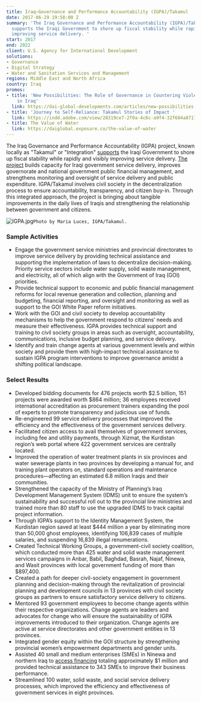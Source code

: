 ```yaml
---
title: Iraq—Governance and Performance Accountability (IGPA)/Takamul
date: 2017-06-29 19:58:00 Z
summary: 'The Iraq Governance and Performance Accountability (IGPA)/Takamul project
  supports the Iraqi Government to shore up fiscal stability while rapidly and visibly
  improving service delivery. '
start: 2017
end: 2022
client: U.S. Agency for International Development
solutions:
- Governance
- Digital Strategy
- Water and Sanitation Services and Management
regions: Middle East and North Africa
country: Iraq
promos:
- title: 'New Possibilities: The Role of Governance in Countering Violent Extremism
    in Iraq'
  link: https://dai-global-developments.com/articles/new-possibilities-the-role-of-governance-in-countering-violent-extremism-in-iraq
- title: 'Journey to Self-Reliance: Takamul Stories of Impact '
  link: https://indd.adobe.com/view/28319ce7-2f0a-4c6c-a9f4-32f684a87172
- title: The Value of Water
  link: https://daiglobal.exposure.co/the-value-of-water
---
```


The Iraq Governance and Performance Accountability (IGPA) project, known locally as "Takamul" or "Integration" [supports](http://dai-global-developments.com/articles/new-possibilities-the-role-of-governance-in-countering-violent-extremism-in-iraq?utm_source=daidotcom) the Iraqi Government to shore up fiscal stability while rapidly and visibly improving service delivery. [The project](https://urban-links.org/project/iraq-governance-and-performance-accountability-project-igpa-takamul/) builds capacity for Iraqi government service delivery, improves governorate and national government public financial management, and strengthens monitoring and oversight of service delivery and public expenditure. IGPA/Takamul involves civil society in the decentralization process to ensure accountability, transparency, and citizen buy-in. Through this integrated approach, the project is bringing about tangible improvements in the daily lives of Iraqis and strengthening the relationship between government and citizens.

![IGPA.jpg](/uploads/IGPA.jpg)`Photo by Maria Luces, IGPA/Takamul.`

### Sample Activities

* Engage the government service ministries and provincial directorates to improve service delivery by providing technical assistance and supporting the implementation of laws to decentralize decision-making. Priority service sectors include water supply, solid waste management, and electricity, all of which align with the Government of Iraq (GOI) priorities.
* Provide technical support to economic and public financial management reforms for local revenue generation and collection, planning and budgeting, financial reporting, and oversight and monitoring as well as support to the GOI White Paper reform initiatives.
* Work with the GOI and civil society to develop accountability mechanisms to help the government respond to citizens’ needs and measure their effectiveness. IGPA provides technical support and training to civil society groups in areas such as oversight, accountability, communications, inclusive budget planning, and service delivery.
* Identify and train change agents at various government levels and within society and provide them with high-impact technical assistance to sustain IGPA program interventions to improve governance amidst a shifting political landscape.

### Select Results

* Developed bidding documents for 476 projects worth $2.5 billion, 151 projects were awarded worth $864 million; 36 employees received international accreditation as procurement trainers expanding the pool of experts to promote transparency and judicious use of funds. 
* Re-engineered 99 service delivery processes that improved the efficiency and the effectiveness of the government services delivery. 
* Facilitated citizen access to avail themselves of government services, including fee and utility payments, through Xizmat, the Kurdistan region’s web portal where 422 government services are centrally located. 
* Improved the operation of water treatment plants in six provinces and water sewerage plants in two provinces by developing a manual for, and training plant operators on, standard operations and maintenance procedures—affecting an estimated 6.8 million Iraqis and their communities.
* Strengthened the capacity of the Ministry of Planning’s Iraq Development Management System (IDMS) unit to ensure the system’s sustainability and successful roll out to the provincial line ministries and trained more than 80 staff to use the upgraded IDMS to track capital project information.
* Through IGPA’s support to the Identity Management System, the Kurdistan region saved at least $444 million a year by eliminating more than 50,000 ghost employees, identifying 106,839 cases of multiple salaries, and suspending 16,839 illegal renumerations. 
* Created Technical Working Groups, a government-civil society coalition, which conducted more than 425 water and solid waste management services campaigns in Anbar, Babil, Baghdad, Basrah, Najaf, Ninewa, and Wasit provinces with local government funding of more than $897,400. 
* Created a path for deeper civil-society engagement in government planning and decision-making through the revitalization of provincial planning and development councils in 13 provinces with civil society groups as partners to ensure satisfactory service delivery to citizens.
* Mentored 93 government employees to become change agents within their respective organizations. Change agents are leaders and advocates for change who will ensure the sustainability of IGPA improvements introduced to their organization. Change agents are active at service directorates and other government entities in 13 provinces.
* Integrated gender equity within the GOI structure by strengthening provincial women’s empowerment departments and gender units. 
* Assisted 40 small and medium enterprises (SMEs) in Ninewa and northern Iraq to [access financing](https://www.dai.com/news/investment-forum-in-northern-iraq) totaling approximately $1 million and provided technical assistance to 343 SMEs to improve their business performance.
* Streamlined 100 water, solid waste, and social service delivery processes, which improved the efficiency and effectiveness of government services in eight provinces.